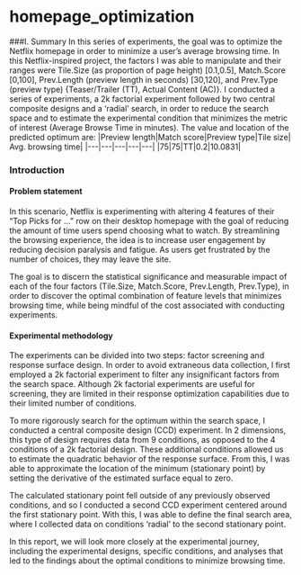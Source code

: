 # homepage_optimization
###I. Summary
In this series of experiments, the goal was to optimize the Netflix homepage in order to minimize a user’s average browsing time. In this Netflix-inspired project, the factors I was able to manipulate and their ranges were Tile.Size (as proportion of page height) [0.1,0.5], Match.Score [0,100], Prev.Length (preview length in seconds) [30,120], and Prev.Type (preview type) {Teaser/Trailer (TT), Actual Content (AC)}. I conducted a series of experiments, a 2k factorial experiment followed by two central composite designs and a ‘radial’ search, in order to reduce the search space and to estimate the experimental condition that minimizes the metric of interest (Average Browse Time in minutes). The value and location of the predicted optimum are: 
|Preview length|Match score|Preview type|Tile size| Avg. browsing time|
|---|---|---|---|---|
|75|75|TT|0.2|10.0831|

### Introduction 
#### Problem statement 
In this scenario, Netflix is experimenting with altering 4 features of their “Top Picks for …” row on their desktop homepage with the goal of reducing the amount of time users spend choosing what to watch. By streamlining the browsing experience, the idea is to increase user engagement by reducing decision paralysis and fatigue. As users get frustrated by the number of choices, they may leave the site.

The goal is to discern the statistical significance and measurable impact of each of the four factors (Tile.Size, Match.Score, Prev.Length, Prev.Type), in order to discover the optimal combination of feature levels that minimizes browsing time, while being mindful of the cost associated with conducting experiments.  

#### Experimental methodology
The experiments can be divided into two steps: factor screening and response surface design. In order to avoid extraneous data collection, I first employed a 2k factorial experiment to filter any insignificant factors from the search space. Although 2k factorial experiments are useful for screening, they are limited in their response optimization capabilities due to their limited number of conditions. 

To more rigorously search for the optimum within the search space, I conducted a central composite design (CCD) experiment. In 2 dimensions, this type of design requires data from 9 conditions, as opposed to the 4 conditions of a 2k factorial design. These additional conditions allowed us to estimate the quadratic behavior of the response surface. From this, I was able to approximate the location of the minimum (stationary point) by setting the derivative of the estimated surface equal to zero. 

The calculated stationary point fell outside of any previously observed conditions, and so I conducted a second CCD experiment centered around the first stationary point. With this, I was able to define the final search area, where I collected data on conditions ‘radial’ to the second stationary point. 

In this report, we will look more closely at the experimental journey, including the experimental designs, specific conditions, and analyses that led to the findings about the optimal conditions to minimize browsing time.
